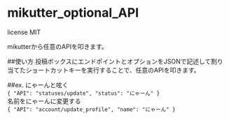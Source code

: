 mikutter_optional_API
=====================
license MIT  

mikutterから任意のAPIを叩きます。

##使い方
投稿ボックスにエンドポイントとオプションをJSONで記述して割り当てたショートカットキーを実行することで、任意のAPIを叩きます。  

##ex.
にゃーんと呟く  
`{ "API": "statuses/update", "status": "にゃーん" }`  
名前をにゃーんに変更する  
`{ "API": "account/update_profile", "name": "にゃーん" }`  
